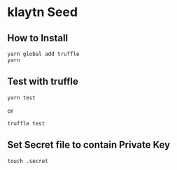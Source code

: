 # klaytn Seed

## How to Install 

```
yarn global add truffle
yarn
```

## Test with truffle

```
yarn test
```
or
```
truffle test
```


## Set Secret file to contain Private Key

```
touch .secret

```

